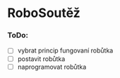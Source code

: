 # RoboSoutěž

### ToDo:
-[ ] vybrat princip fungovaní robůtka
-[ ] postavit robůtka
-[ ] naprogramovat robůtka
